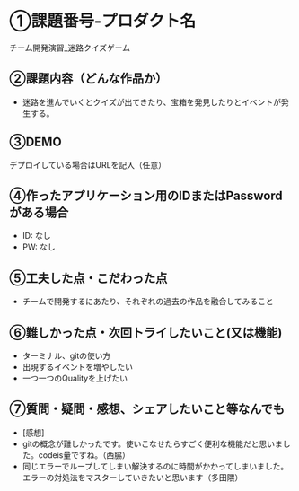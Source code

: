 # ①課題番号-プロダクト名

チーム開発演習_迷路クイズゲーム

## ②課題内容（どんな作品か）

- 迷路を進んでいくとクイズが出てきたり、宝箱を発見したりとイベントが発生する。

## ③DEMO

デプロイしている場合はURLを記入（任意）

## ④作ったアプリケーション用のIDまたはPasswordがある場合

- ID: なし
- PW: なし

## ⑤工夫した点・こだわった点

- チームで開発するにあたり、それぞれの過去の作品を融合してみること

## ⑥難しかった点・次回トライしたいこと(又は機能)

- ターミナル、gitの使い方
- 出現するイベントを増やしたい
- 一つ一つのQualityを上げたい

## ⑦質問・疑問・感想、シェアしたいこと等なんでも

- [感想]
- gitの概念が難しかったです。使いこなせたらすごく便利な機能だと思いました。codeis量ですね。（西脇）
- 同じエラーでループしてしまい解決するのに時間がかかってしまいました。エラーの対処法をマスターしていきたいと思います（多田隈）
